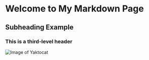# Welcome to My Markdown Page

## Subheading Example

### This is a third-level header

![Image of Yaktocat](https://octodex.github.com/images/yaktocat.png)
